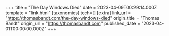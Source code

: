 +++
title = "The Day Windows Died"
date = 2023-04-09T00:29:14.000Z
template = "link.html"
[taxonomies]
tech=[]
[extra]
link_url = "https://thomasbandt.com/the-day-windows-died"
origin_title = "Thomas Bandt"
origin_url = "https://thomasbandt.com"
published_date = "2023-04-01T00:00:00.000Z"
+++
